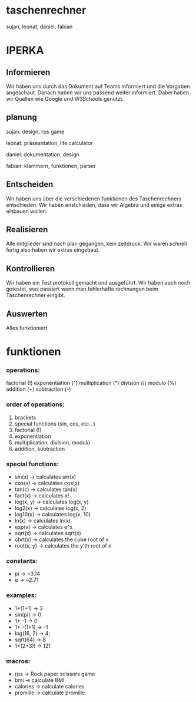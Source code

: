 # taschenrechner
sujan, leonat, daniel, fabian

# IPERKA

## Informieren
Wir haben uns durch das Dokument auf Teams informiert und die Vorgaben angeschaut. Danach haben wir uns passend weiter informiert. Dabei haben wir Quellen wie Google und W3Schools genutzt.

## planung
sujan: design, rps game

leonat: präsesntation, life calculator

daniel: dokumentation, design

fabian: klammern, funktionen, parser

## Entscheiden
Wir haben uns über die verschiedenen funktionen des Taschenrechners entschieden. Wir haben enstchieden, dass wir Algebra und einige extras einbauen wollen.


## Realisieren
Alle mitglieder sind nach plan gegangen, kein zeitdruck.
Wir waren schnell fertig also haben wir extras eingebaut.

## Kontrollieren
Wir haben ein Test protokoll gemacht und ausgeführt. Wir haben auch noch getestet, was passiert wenn man fehlerhafte rechnungen beim Taschenrechner eingibt.

## Auswerten
Alles funktioniert




# funktionen

### operations:
factorial (!)
exponentiation (^)
multiplication (*)
division (/)
modulo (%)
addition (+)
subtraction (-)

### order of operations:
1. brackets
2. special functions (sin, cos, etc...)
3. factorial (!)
4. exponentiation
5. multiplication, division, modulo
6. addition, subtraction

### special functions:
- sin(x) -> calculates sin(x)
- cos(x) -> calculates cos(x)
- tan(c) -> calculates tan(x)
- fact(x) -> calculates x!
- log(x, y) -> calculates log(x, y)
- log2(x) -> calculates log(x, 2)
- log10(x) -> calculates log(x, 10)
- ln(x) -> calculates ln(x)
- exp(x) -> calculates e^x
- sqrt(x) -> calculates sqrt(x)
- cbrt(x) -> calculates the cube root of x
- root(x, y) -> calculates the y'th root of x

### constants:
- pi -> ~3.14
- e -> ~2.71

### examples:
- 1+(1+1) -> 3
- sin(pi) -> 0
- 1+ -1 -> 0
- 1+ -(1+1) -> -1
- log(16, 2) -> 4;
- sqrt(64) -> 8
- 1+(2+3)! -> 121

### macros:
- rps -> Rock paper scissors game
- bmi -> calculate BMI
- calories -> calculate calories
- promille -> calculate promille
